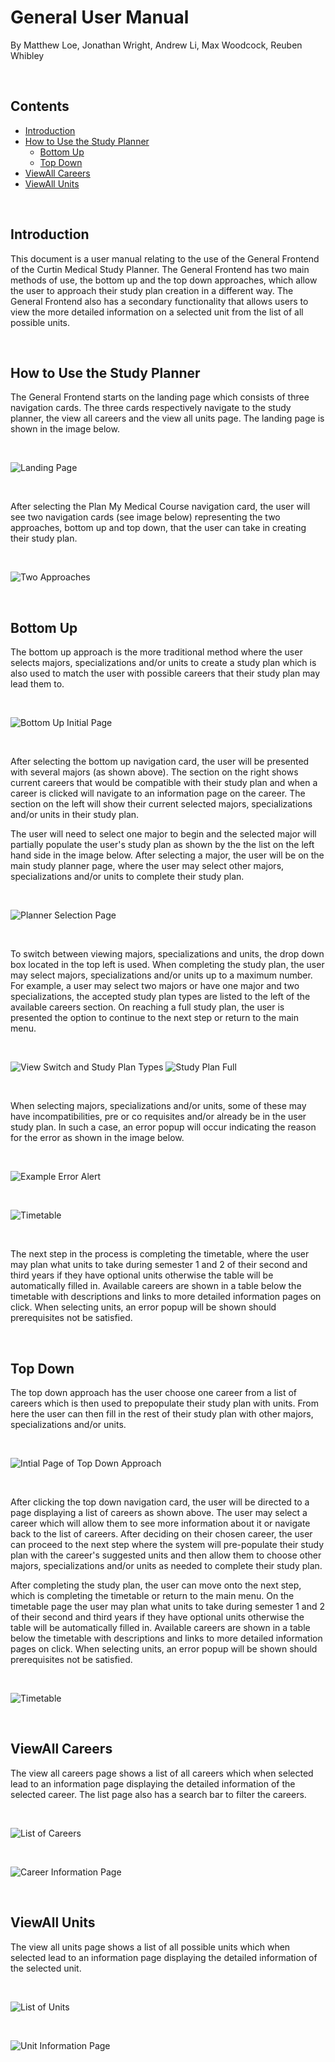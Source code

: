 # General User Manual

By Matthew Loe, Jonathan Wright, Andrew Li, Max Woodcock, Reuben Whibley

<p>&nbsp;</p>

## Contents

- [Introduction](#introduction)
- [How to Use the Study Planner](#how-to-use-the-study-planner)
    - [Bottom Up](#bottom-up)
    - [Top Down](#top-down)
- [ViewAll Careers](#viewall-careers)
- [ViewAll Units](#viewall-units)

<p>&nbsp;</p>

## Introduction

This document is a user manual relating to the use of the General Frontend of the Curtin Medical Study Planner. The General Frontend has two main methods of use, the bottom up and the top down approaches, which allow the user to approach their study plan creation in a different way. The General Frontend also has a secondary functionality that allows users to view the more detailed information on a selected unit from the list of all possible units.

<p>&nbsp;</p>

## How to Use the Study Planner

The General Frontend starts on the landing page which consists of three navigation cards. The three cards respectively navigate to the study planner, the view all careers and the view all units page. The landing page is shown in the image below.

<p>&nbsp;</p>

![Landing Page](./imgs/General/Landing.PNG)

<p>&nbsp;</p>

After selecting the Plan My Medical Course navigation card, the user will see two navigation cards (see image below) representing the two approaches, bottom up and top down, that the user can take in creating their study plan.

<p>&nbsp;</p>

![Two Approaches](./imgs/General/TwoApproaches.PNG)

<p>&nbsp;</p>

## Bottom Up

The bottom up approach is the more traditional method where the user selects majors, specializations and/or units to create a study plan which is also used to match the user with possible careers that their study plan may lead them to.

<p>&nbsp;</p>

![Bottom Up Initial Page](./imgs/General/BottomUpInitial.PNG)

<p>&nbsp;</p>

After selecting the bottom up navigation card, the user will be presented with several majors (as shown above). The section on the right shows current careers that would be compatible with their study plan and when a career is clicked will navigate to an information page on the career. The section on the left will show their current selected majors, specializations and/or units in their study plan.

The user will need to select one major to begin and the selected major will partially populate the user&#39;s study plan as shown by the the list on the left hand side in the image below. After selecting a major, the user will be on the main study planner page, where the user may select other majors, specializations and/or units to complete their study plan.

<p>&nbsp;</p>

![Planner Selection Page](./imgs/General/BottomUpSelection.PNG)

<p>&nbsp;</p>

To switch between viewing majors, specializations and units, the drop down box located in the top left is used. When completing the study plan, the user may select majors, specializations and/or units up to a maximum number. For example, a user may select two majors or have one major and two specializations, the accepted study plan types are listed to the left of the available careers section. On reaching a full study plan, the user is presented the option to continue to the next step or return to the main menu.

<p>&nbsp;</p>

![View Switch and Study Plan Types](./imgs/General/ViewSwitchAndTypes.PNG)
![Study Plan Full](./imgs/General/StudyFull.PNG)

<p>&nbsp;</p>

When selecting majors, specializations and/or units, some of these may have incompatibilities, pre or co requisites and/or already be in the user study plan. In such a case, an error popup will occur indicating the reason for the error as shown in the image below.

<p>&nbsp;</p>

![Example Error Alert](./imgs/General/BottomUpError.PNG)

<p>&nbsp;</p>

![Timetable](./imgs/General/Timetable.PNG)

<p>&nbsp;</p>

The next step in the process is completing the timetable, where the user may plan what units to take during semester 1 and 2 of their second and third years if they have optional units otherwise the table will be automatically filled in. Available careers are shown in a table below the timetable with descriptions and links to more detailed information pages on click. When selecting units, an error popup will be shown should prerequisites not be satisfied. 

<p>&nbsp;</p>

## Top Down

The top down approach has the user choose one career from a list of careers which is then used to prepopulate their study plan with units. From here the user can then fill in the rest of their study plan with other majors, specializations and/or units.

<p>&nbsp;</p>

![Intial Page of Top Down Approach](./imgs/General/TopDownInitial.PNG)

<p>&nbsp;</p>

After clicking the top down navigation card, the user will be directed to a page displaying a list of careers as shown above. The user may select a career which will allow them to see more information about it or navigate back to the list of careers. After deciding on their chosen career, the user can proceed to the next step where the system will pre-populate their study plan with the career&#39;s suggested units and then allow them to choose other majors, specializations and/or units as needed to complete their study plan.

After completing the study plan, the user can move onto the next step, which is completing the timetable or return to the main menu. On the timetable page the user may plan what units to take during semester 1 and 2 of their second and third years if they have optional units otherwise the table will be automatically filled in. Available careers are shown in a table below the timetable with descriptions and links to more detailed information pages on click. When selecting units, an error popup will be shown should prerequisites not be satisfied. 

<p>&nbsp;</p>

![Timetable](./imgs/General/Timetable.PNG)

<p>&nbsp;</p>

## ViewAll Careers

The view all careers page shows a list of all careers which when selected lead to an information page displaying the detailed information of the selected career. The list page also has a search bar to filter the careers.

<p>&nbsp;</p>

![List of Careers](./imgs/General/CareersAll.PNG)

<p>&nbsp;</p>

![Career Information Page](./imgs/General/CareerInfo.PNG)

<p>&nbsp;</p>

## ViewAll Units

The view all units page shows a list of all possible units which when selected lead to an information page displaying the detailed information of the selected unit.

<p>&nbsp;</p>

![List of Units](./imgs/General/UnitsAll.PNG)

<p>&nbsp;</p>

![Unit Information Page](./imgs/General/UnitInfo.PNG)
